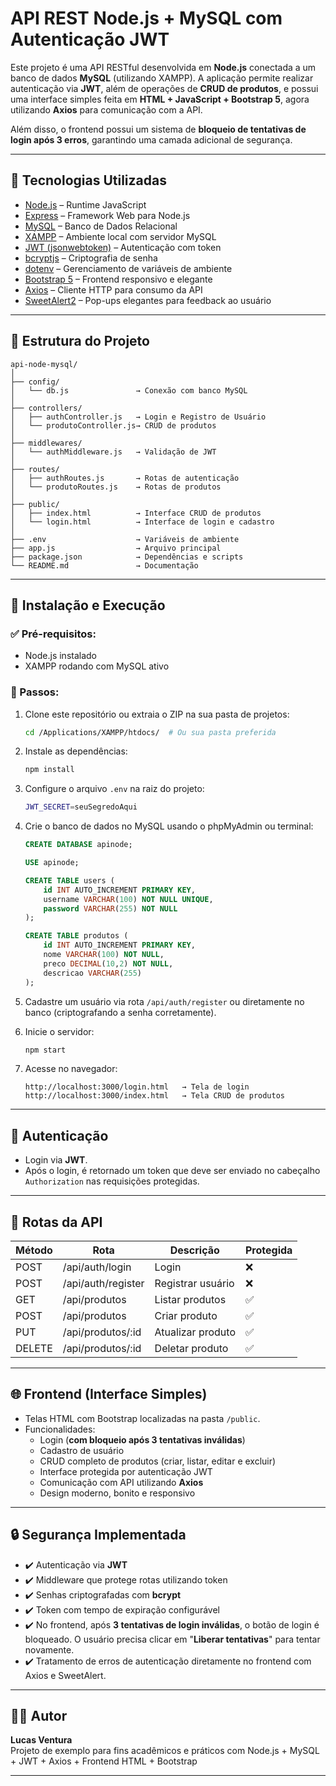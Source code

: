 
# API REST Node.js + MySQL com Autenticação JWT

Este projeto é uma API RESTful desenvolvida em **Node.js** conectada a um banco de dados **MySQL** (utilizando XAMPP). A aplicação permite realizar autenticação via **JWT**, além de operações de **CRUD de produtos**, e possui uma interface simples feita em **HTML + JavaScript + Bootstrap 5**, agora utilizando **Axios** para comunicação com a API.

Além disso, o frontend possui um sistema de **bloqueio de tentativas de login após 3 erros**, garantindo uma camada adicional de segurança.

---

## 🚀 Tecnologias Utilizadas

- [Node.js](https://nodejs.org/) – Runtime JavaScript
- [Express](https://expressjs.com/) – Framework Web para Node.js
- [MySQL](https://www.mysql.com/) – Banco de Dados Relacional
- [XAMPP](https://www.apachefriends.org/) – Ambiente local com servidor MySQL
- [JWT (jsonwebtoken)](https://www.npmjs.com/package/jsonwebtoken) – Autenticação com token
- [bcryptjs](https://www.npmjs.com/package/bcryptjs) – Criptografia de senha
- [dotenv](https://www.npmjs.com/package/dotenv) – Gerenciamento de variáveis de ambiente
- [Bootstrap 5](https://getbootstrap.com/) – Frontend responsivo e elegante
- [Axios](https://axios-http.com/) – Cliente HTTP para consumo da API
- [SweetAlert2](https://sweetalert2.github.io/) – Pop-ups elegantes para feedback ao usuário

---

## 📁 Estrutura do Projeto

```
api-node-mysql/
│
├── config/
│   └── db.js               → Conexão com banco MySQL
│
├── controllers/
│   ├── authController.js   → Login e Registro de Usuário
│   └── produtoController.js→ CRUD de produtos
│
├── middlewares/
│   └── authMiddleware.js   → Validação de JWT
│
├── routes/
│   ├── authRoutes.js       → Rotas de autenticação
│   └── produtoRoutes.js    → Rotas de produtos
│
├── public/
│   ├── index.html          → Interface CRUD de produtos
│   └── login.html          → Interface de login e cadastro
│
├── .env                    → Variáveis de ambiente
├── app.js                  → Arquivo principal
├── package.json            → Dependências e scripts
└── README.md               → Documentação
```

---

## 🔧 Instalação e Execução

### ✅ Pré-requisitos:
- Node.js instalado
- XAMPP rodando com MySQL ativo

### 🚀 Passos:

1. Clone este repositório ou extraia o ZIP na sua pasta de projetos:
   ```bash
   cd /Applications/XAMPP/htdocs/  # Ou sua pasta preferida
   ```

2. Instale as dependências:
   ```bash
   npm install
   ```

3. Configure o arquivo `.env` na raiz do projeto:
   ```bash
   JWT_SECRET=seuSegredoAqui
   ```

4. Crie o banco de dados no MySQL usando o phpMyAdmin ou terminal:
   ```sql
   CREATE DATABASE apinode;

   USE apinode;

   CREATE TABLE users (
       id INT AUTO_INCREMENT PRIMARY KEY,
       username VARCHAR(100) NOT NULL UNIQUE,
       password VARCHAR(255) NOT NULL
   );

   CREATE TABLE produtos (
       id INT AUTO_INCREMENT PRIMARY KEY,
       nome VARCHAR(100) NOT NULL,
       preco DECIMAL(10,2) NOT NULL,
       descricao VARCHAR(255)
   );
   ```

5. Cadastre um usuário via rota `/api/auth/register` ou diretamente no banco (criptografando a senha corretamente).

6. Inicie o servidor:
   ```bash
   npm start
   ```

7. Acesse no navegador:
   ```plaintext
   http://localhost:3000/login.html   → Tela de login
   http://localhost:3000/index.html   → Tela CRUD de produtos
   ```

---

## 🔐 Autenticação

- Login via **JWT**.  
- Após o login, é retornado um token que deve ser enviado no cabeçalho `Authorization` nas requisições protegidas.

---

## 🔗 Rotas da API

| Método | Rota                       | Descrição            | Protegida |
|--------|-----------------------------|----------------------|-----------|
| POST   | /api/auth/login             | Login                | ❌        |
| POST   | /api/auth/register          | Registrar usuário    | ❌        |
| GET    | /api/produtos               | Listar produtos      | ✅        |
| POST   | /api/produtos               | Criar produto        | ✅        |
| PUT    | /api/produtos/:id           | Atualizar produto    | ✅        |
| DELETE | /api/produtos/:id           | Deletar produto      | ✅        |

---

## 🌐 Frontend (Interface Simples)

- Telas HTML com Bootstrap localizadas na pasta `/public`.
- Funcionalidades:
  - Login (**com bloqueio após 3 tentativas inválidas**)
  - Cadastro de usuário
  - CRUD completo de produtos (criar, listar, editar e excluir)
  - Interface protegida por autenticação JWT
  - Comunicação com API utilizando **Axios**
  - Design moderno, bonito e responsivo

---

## 🔒 Segurança Implementada

- ✔️ Autenticação via **JWT**
- ✔️ Middleware que protege rotas utilizando token
- ✔️ Senhas criptografadas com **bcrypt**
- ✔️ Token com tempo de expiração configurável
- ✔️ No frontend, após **3 tentativas de login inválidas**, o botão de login é bloqueado. O usuário precisa clicar em "**Liberar tentativas**" para tentar novamente.
- ✔️ Tratamento de erros de autenticação diretamente no frontend com Axios e SweetAlert.

---

## 👨‍💻 Autor

**Lucas Ventura**  
Projeto de exemplo para fins acadêmicos e práticos com Node.js + MySQL + JWT + Axios + Frontend HTML + Bootstrap

---